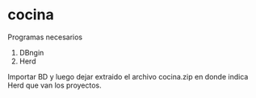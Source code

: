 # cocina

Programas necesarios
1. DBngin
2. Herd

Importar BD y luego dejar extraido el archivo cocina.zip en donde indica Herd que van los proyectos.